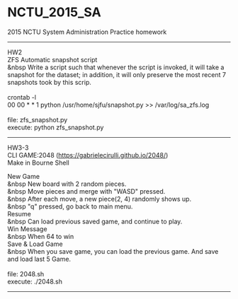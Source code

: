# NCTU_2015_SA
2015 NCTU System Administration Practice homework

--------------------------------------------------------------
HW2<br>
ZFS Automatic snapshot script<br>
&nbsp Write a script such that whenever the script is invoked, it will take a snapshot for the dataset; in addition, it will only preserve the most recent 7 snapshots took by this scrip.<br>
<br>
crontab -l<br>
00 00 * * 1 python /usr/home/sjfu/snapshot.py >> /var/log/sa_zfs.log<br>
<br>
file: zfs_snapshot.py<br>
execute: python zfs_snapshot.py

--------------------------------------------------------------
HW3-3 <br>
CLI GAME:2048 (https://gabrielecirulli.github.io/2048/)<br>
Make in Bourne Shell<br>

New Game<br>
&nbsp New board with 2 random pieces. <br>
&nbsp Move pieces and merge with "WASD" pressed.<br>
&nbsp  After each move, a new piece(2, 4) randomly shows up.<br>
&nbsp  "q" pressed, go back to main menu.<br>
Resume<br>
&nbsp  Can load previous saved game, and continue to play.<br>
Win Message<br>
&nbsp  When 64 to win<br>
Save & Load Game<br>
&nbsp  When you save game, you can load the previous game. And save and load last 5 Game.<br>
<br>
file: 2048.sh<br>
execute: ./2048.sh

--------------------------------------------------------------
